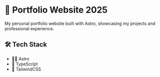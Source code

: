 # 🚀 Portfolio Website 2025

My personal portfolio website built with Astro, showcasing my projects and professional experience.

## 🛠️ Tech Stack

- 🧑‍🚀 Astro
- 📘 TypeScript
- 🎨 TailwindCSS
